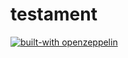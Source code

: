 # testament
[![built-with openzeppelin](https://img.shields.io/badge/built%20with-OpenZeppelin-3677FF)](https://docs.openzeppelin.com/)
